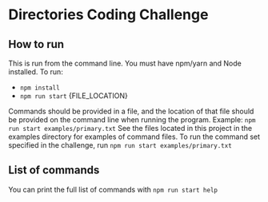 # Directories Coding Challenge
## How to run
This is run from the command line. You must have npm/yarn and Node installed. To run:
- `npm install`
- `npm run start` {FILE_LOCATION}

Commands should be provided in a file, and the location of that file should be provided
on the command line when running the program.
Example: `npm run start examples/primary.txt`
See the files located in this project in the examples directory for examples of command files.
To run the command set specified in the challenge, run `npm run start examples/primary.txt`

## List of commands
You can print the full list of commands with `npm run start help`
